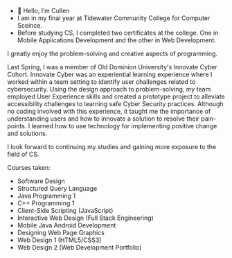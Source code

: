 - 👋 Hello, I’m Cullen
-  I am in my final year at Tidewater Community College for Computer Sceince.
-  Before studying CS, I completed two certificates at the college. One in Mobile Applications Development and 
the other in Web Development. 

I greatly enjoy the problem-solving and creative aspects of programming. 

Last Spring, I was a member of Old Dominion University's Innovate Cyber Cohort.
Innovate Cyber was an experiential learning experience where I worked within a team setting to identify user challenges related to cybersecurity. Using the design approach to problem-solving, my team employed User Experience skills and created a prototype project to alleviate accessibility challenges to learning safe Cyber Security practices. Although no coding involved with this experience, it taught me the importance of understanding users and how to innovate a solution to resolve their pain-points. I learned how to use technology for implementing positive change and solutions.

I look forward to continuing my studies and gaining more exposure to the field of CS. 

  
Courses taken:
- Software Design
- Structured Query Language
- Java Programming 1
- C++ Programming 1
- Client-Side Scripting (JavaScript)
- Interactive Web Design (Full Stack Engineering)
- Mobile Java Android Development
- Designing Web Page Graphics
- Web Design 1 (HTML5/CSS3)
- Web Design 2 (Web Development Portfolio)


